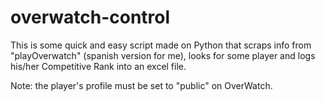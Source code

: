 # overwatch-control
This is some quick and easy script made on Python that scraps info from "playOverwatch" (spanish version for me), looks for some player and logs his/her Competitive Rank into an excel file.

Note: the player's profile must be set to "public" on OverWatch.
